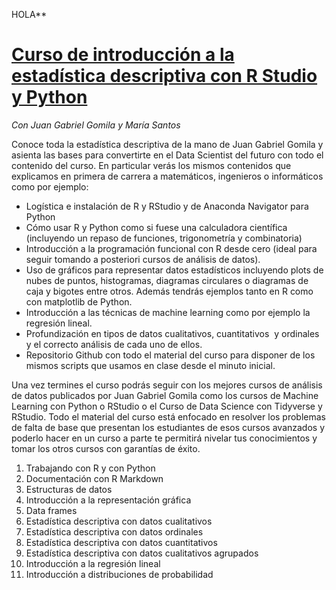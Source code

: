 HOLA**
# [Curso de introducción a la estadística descriptiva con R Studio y Python](https://www.udemy.com/estadistica-descriptiva/?couponCode=FROM_BOKDOWN_RSTUDIO)
*Con Juan Gabriel Gomila y María Santos*

Conoce toda la estadística descriptiva de la mano de Juan Gabriel Gomila y asienta las bases para convertirte en el Data Scientist del futuro con todo el contenido del curso. En particular verás los mismos contenidos que explicamos en primera de carrera a matemáticos, ingenieros o informáticos como por ejemplo:

* Logística e instalación de R y RStudio y de Anaconda Navigator para Python
* Cómo usar R y Python como si fuese una calculadora científica (incluyendo un repaso de funciones, trigonometría y combinatoria)
* Introducción a la programación funcional con R desde cero (ideal para seguir tomando a posteriori cursos de análisis de datos).
* Uso de gráficos para representar datos estadísticos incluyendo plots de nubes de puntos, histogramas, diagramas circulares o diagramas de caja y bigotes entre otros. Además tendrás ejemplos tanto en R como con matplotlib de Python.
* Introducción a las técnicas de machine learning como por ejemplo la regresión lineal.
* Profundización en tipos de datos cualitativos, cuantitativos  y ordinales y el correcto análisis de cada uno de ellos.
* Repositorio Github con todo el material del curso para disponer de los mismos scripts que usamos en clase desde el minuto inicial.

Una vez termines el curso podrás seguir con los mejores cursos de análisis de datos publicados por Juan Gabriel Gomila como los cursos de Machine Learning con Python o RStudio o el Curso de Data Science con Tidyverse y RStudio. Todo el material del curso está enfocado en resolver los problemas de falta de base que presentan los estudiantes de esos cursos avanzados y poderlo hacer en un curso a parte te permitirá nivelar tus conocimientos y tomar los otros cursos con garantías de éxito.

1. Trabajando con R y con Python
2. Documentación con R Markdown
3. Estructuras de datos
4. Introducción a la representación gráfica
5. Data frames
6. Estadística descriptiva con datos cualitativos
7. Estadística descriptiva con datos ordinales
8. Estadística descriptiva con datos cuantitativos
9. Estadística descriptiva con datos cualitativos agrupados
10. Introducción a la regresión lineal
11. Introducción a distribuciones de probabilidad
